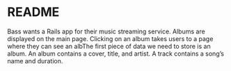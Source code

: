 # README

Bass wants a Rails app for their music streaming service. 
Albums are displayed on the main page. Clicking on an album takes users to a page where they can see an albThe first piece of data we need to store is an album. An album contains a cover, title, and artist. A track contains a song’s name and duration. 
